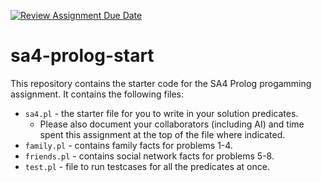 [![Review Assignment Due Date](https://classroom.github.com/assets/deadline-readme-button-22041afd0340ce965d47ae6ef1cefeee28c7c493a6346c4f15d667ab976d596c.svg)](https://classroom.github.com/a/kq79ggv2)
# sa4-prolog-start

This repository contains the starter code for the SA4 Prolog progamming assignment. It contains the following files:
- `sa4.pl` - the starter file for you to write in your solution predicates.
  - Please also document your collaborators (including AI) and time spent this assignment at the top of the file where indicated.
- `family.pl` - contains family facts for problems 1-4.
- `friends.pl` - contains social network facts for problems 5-8.
- `test.pl` - file to run testcases for all the predicates at once.
